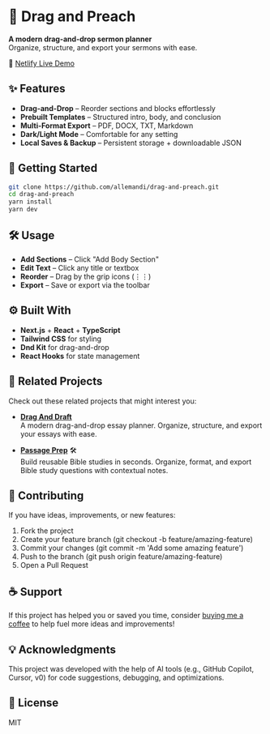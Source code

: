 # 🎤 Drag and Preach

**A modern drag-and-drop sermon planner**  
Organize, structure, and export your sermons with ease.

🚀 [Netlify Live Demo](https://drag-and-preach.netlify.app/)

## ✨ Features

- **Drag-and-Drop** – Reorder sections and blocks effortlessly
- **Prebuilt Templates** – Structured intro, body, and conclusion
- **Multi-Format Export** – PDF, DOCX, TXT, Markdown
- **Dark/Light Mode** – Comfortable for any setting
- **Local Saves & Backup** – Persistent storage + downloadable JSON

## 🚀 Getting Started

```bash
git clone https://github.com/allemandi/drag-and-preach.git
cd drag-and-preach
yarn install
yarn dev
```

## 🛠 Usage

- **Add Sections** – Click "Add Body Section"
- **Edit Text** – Click any title or textbox
- **Reorder** – Drag by the grip icons (⋮⋮)
- **Export** – Save or export via the toolbar

## ⚙️ Built With

- **Next.js** + **React** + **TypeScript**
- **Tailwind CSS** for styling
- **Dnd Kit** for drag-and-drop
- **React Hooks** for state management

## 🔗 Related Projects
Check out these related projects that might interest you:
- **[Drag And Draft](https://github.com/allemandi/drag-and-draft)**  
  A modern drag-and-drop essay planner. Organize, structure, and export your essays with ease.

- **[Passage Prep](https://github.com/allemandi/passage-prep)** 🛠️  
  Build reusable Bible studies in seconds. Organize, format, and export Bible study questions with contextual notes.

## 🤝 Contributing
If you have ideas, improvements, or new features:

1. Fork the project
2. Create your feature branch (git checkout -b feature/amazing-feature)
3. Commit your changes (git commit -m 'Add some amazing feature')
4. Push to the branch (git push origin feature/amazing-feature)
5. Open a Pull Request

## ☕ Support
If this project has helped you or saved you time, consider [buying me a coffee](https://www.buymeacoffee.com/allemandi) to help fuel more ideas and improvements!

## 💡 Acknowledgments

This project was developed with the help of AI tools (e.g., GitHub Copilot, Cursor, v0) for code suggestions, debugging, and optimizations.

## 📄 License

MIT
